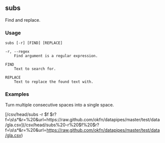 ## subs

Find and replace.

### Usage

    subs [-r] [FIND] [REPLACE]

    -r, --regex
        Find argument is a regular expression.

    FIND
        Text to search for.

    REPLACE
        Text to replace the found text with.

### Examples

Turn multiple consecutive spaces into a single space.

[/csv/head/subs -r $f $r?f=\s\s*&r=%20&url=https://raw.github.com/okfn/datapipes/master/test/data/gla.csv](/csv/head/subs%20-r%20$f%20$r?f=\s\s*&r=%20&url=https://raw.github.com/okfn/datapipes/master/test/data/gla.csv)
